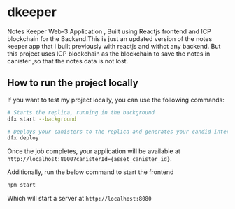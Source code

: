 # dkeeper
Notes Keeper Web-3 Application , Built using Reactjs frontend and ICP blockchain for the Backend.This is just an updated version of the notes keeper app that i built previously with reactjs and withot any backend. But this project uses ICP blockchain as the blockchain to save the notes in canister ,so that the notes data is not lost.

## How to run the project locally

If you want to test my project locally, you can use the following commands:

```bash
# Starts the replica, running in the background
dfx start --background

# Deploys your canisters to the replica and generates your candid interface
dfx deploy
```

Once the job completes, your application will be available at `http://localhost:8000?canisterId={asset_canister_id}`.

Additionally, run the below command to start the frontend

```bash
npm start
```

Which will start a server at `http://localhost:8080`
